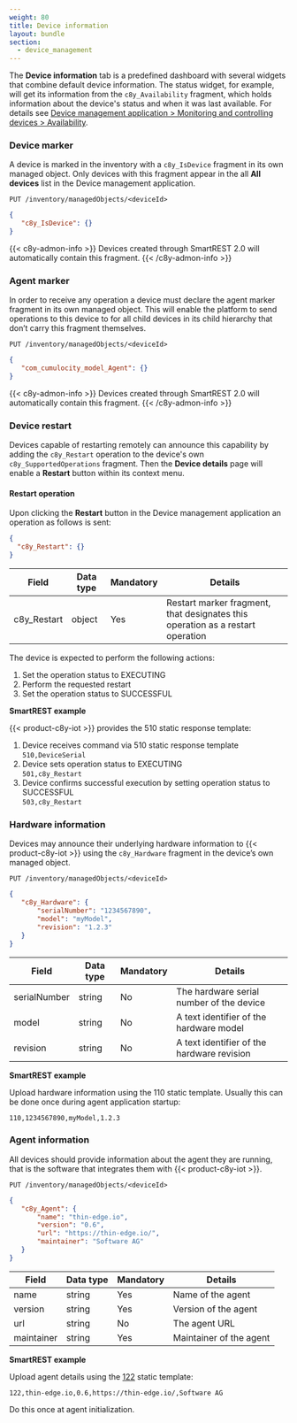 ```yaml
---
weight: 80
title: Device information
layout: bundle
section:
  - device_management
---
```


The **Device information** tab is a predefined dashboard with several widgets that combine default device information. The status widget, for example, will get its information from the ```c8y_Availability``` fragment, which holds information about the device's status and when it was last available. For details see [Device management application > Monitoring and controlling devices > Availability](/device-management-application/monitoring-and-controlling-devices/#availability).

### Device marker

 A device is marked in the inventory with a ```c8y_IsDevice``` fragment in its own managed object. Only devices with this fragment appear in the all **All devices** list in the Device management application.

```http
PUT /inventory/managedObjects/<deviceId>
```
```json
{
   "c8y_IsDevice": {}
}
```

{{< c8y-admon-info >}}
Devices created through SmartREST 2.0 will automatically contain this fragment.
{{< /c8y-admon-info >}}

### Agent marker

In order to receive any operation a device must declare the agent marker fragment in its own managed object. This will enable the platform to send operations to this device to for all child devices in its child hierarchy that don’t carry this fragment themselves.

```http
PUT /inventory/managedObjects/<deviceId>
```
```json
{
   "com_cumulocity_model_Agent": {}
}
```

{{< c8y-admon-info >}}
Devices created through SmartREST 2.0 will automatically contain this fragment.
{{< /c8y-admon-info >}}

### Device restart

Devices capable of restarting remotely can announce this capability by adding the ```c8y_Restart``` operation to the device's own ```c8y_SupportedOperations``` fragment. Then the **Device details** page will enable a **Restart** button within its context menu.

#### Restart operation

Upon clicking the **Restart** button in the Device management application an operation as follows is sent:

```json
{
  "c8y_Restart": {}
}
```

|Field|Data type|Mandatory|Details|
|----|----|----|----|
|c8y_Restart|object|Yes|Restart marker fragment, that designates this operation as a restart operation|

The device is expected to perform the following actions:
1. Set the operation status to EXECUTING
2. Perform the requested restart
3. Set the operation status to SUCCESSFUL

**SmartREST example**

{{< product-c8y-iot >}} provides the 510 static response template:

1. Device receives command via 510 static response template <br>
  `510,DeviceSerial`
2. Device sets operation status to EXECUTING <br>
  `501,c8y_Restart`
3. Device confirms successful execution by setting operation status to SUCCESSFUL <br>
  `503,c8y_Restart`


### Hardware information

Devices may announce their underlying hardware information to {{< product-c8y-iot >}} using the ```c8y_Hardware``` fragment in the device’s own managed object.

```http
PUT /inventory/managedObjects/<deviceId>
```
```json
{
   "c8y_Hardware": {
       "serialNumber": "1234567890",
       "model": "myModel",
       "revision": "1.2.3"
   }
}
```

|Field|Data type|Mandatory|Details|
|----|----|----|----|
|serialNumber|string|No|The hardware serial number of the device|
|model|string|No|A text identifier of the hardware model|
|revision|string|No|A text identifier of the hardware revision|

**SmartREST example**

Upload hardware information using the 110 static template. Usually this can be done once during agent application startup:

`110,1234567890,myModel,1.2.3`

### Agent information

All devices should provide information about the agent they are running, that is the software that integrates them with {{< product-c8y-iot >}}.

```http
PUT /inventory/managedObjects/<deviceId>
```

```json
{
   "c8y_Agent": {
       "name": "thin-edge.io",
       "version": "0.6",
       "url": "https://thin-edge.io/",
       "maintainer": "Software AG"
   }
}
```

| Field      | Data type | Mandatory | Details                 |
|------------|-----------|-----------|-------------------------|
| name       | string    | Yes       | Name of the agent       |
| version    | string    | Yes       | Version of the agent    |
| url        | string    | No        | The agent URL           |
| maintainer | string    | Yes       | Maintainer of the agent |

**SmartREST example**

Upload agent details using the [122](/smartrest/mqtt-static-templates/#122) static template:

`122,thin-edge.io,0.6,https://thin-edge.io/,Software AG`

Do this once at agent initialization.
